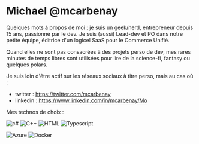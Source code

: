 # Michael @mcarbenay 

Quelques mots à propos de moi : je suis un geek/nerd, entrepreneur depuis 15 ans, passionné par le dev. Je suis (aussi) Lead-dev et PO dans notre petite équipe, éditrice d'un logicel SaaS pour le Commerce Unifié. 

Quand elles ne sont pas consacrées à des projets perso de dev, mes rares minutes de temps libres sont utilisées pour lire de la science-fi, fantasy ou quelques polars.

Je suis loin d'être actif sur les réseaux sociaux à titre perso, mais au cas où :

* twitter : https://twitter.com/mcarbenay
* linkedin : https://www.linkedin.com/in/mcarbenay/Mo

Mes technos de choix :

![c#](https://img.shields.io/badge/c%23%20-%23239120.svg?&style=for-the-badge&logo=c-sharp&logoColor=white) ![C++](https://img.shields.io/badge/c++%20-%2300599C.svg?&style=for-the-badge&logo=c%2B%2B&ogoColor=white) ![HTML](https://img.shields.io/badge/html5%20-%23E34F26.svg?&style=for-the-badge&logo=html5&logoColor=white) ![Typescript](https://img.shields.io/badge/typescript%20-%23007ACC.svg?&style=for-the-badge&logo=typescript&logoColor=white)

![Azure](https://img.shields.io/badge/azure%20-%230072C6.svg?&style=for-the-badge&logo=azure-devops&logoColor=white) ![Docker](https://img.shields.io/badge/docker%20-%230db7ed.svg?&style=for-the-badge&logo=docker&logoColor=white)

